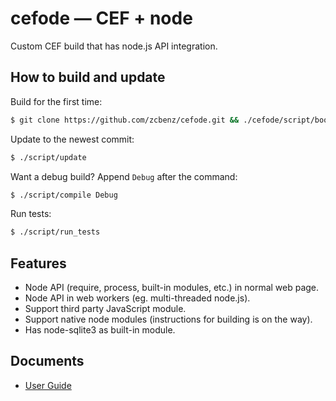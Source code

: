 # cefode — CEF + node

Custom CEF build that has node.js API integration.

## How to build and update

Build for the first time:

````bash
$ git clone https://github.com/zcbenz/cefode.git && ./cefode/script/bootstrap
````

Update to the newest commit:

````bash
$ ./script/update
````

Want a debug build? Append `Debug` after the command:

````bash
$ ./script/compile Debug
````

Run tests:

````bash
$ ./script/run_tests
````

## Features

* Node API (require, process, built-in modules, etc.) in normal web page.
* Node API in web workers (eg. multi-threaded node.js).
* Support third party JavaScript module.
* Support native node modules (instructions for building is on the way).
* Has node-sqlite3 as built-in module.

## Documents

* [User Guide](https://github.com/zcbenz/cefode/wiki/User-Guide)
